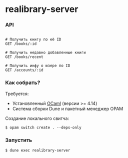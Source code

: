 # realibrary-server

### API

```http

# Получить книгу по её ID
GET /books/:id

# Получить недавно добавленные книги
GET /books/recent

# Получить инфу о юзере по ID
GET /accounts/:id
```

### Как собрать?

Требуется:
- Установленный [OCaml] (версии >= 4.14)
- Система сборки Dune и пакетный менеджер OPAM

Создание локального свитча:
```console
$ opam switch create . --deps-only
```

### Запустить

```console
$ dune exec realibrary-server
```

[OCaml]: https://ocaml.org/install
